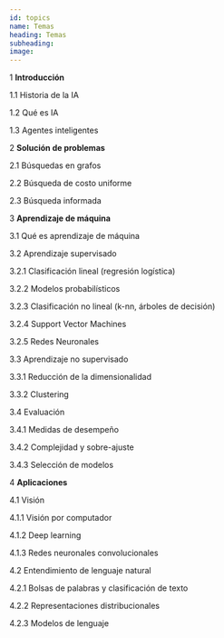 ```yaml
---
id: topics
name: Temas
heading: Temas
subheading: 
image: 
---
```


1 **Introducción**

1.1 Historia de la IA

1.2 Qué es IA

1.3 Agentes inteligentes

2 **Solución de problemas**

2.1 Búsquedas en grafos

2.2 Búsqueda de costo uniforme

2.3 Búsqueda informada

3 **Aprendizaje de máquina**

3.1 Qué es aprendizaje de máquina

3.2 Aprendizaje supervisado

3.2.1 Clasificación lineal (regresión logística)

3.2.2 Modelos probabilísticos

3.2.3 Clasificación no lineal (k-nn, árboles de decisión)

3.2.4 Support Vector Machines

3.2.5 Redes Neuronales

3.3 Aprendizaje no supervisado

3.3.1 Reducción de la dimensionalidad

3.3.2 Clustering 

3.4 Evaluación

3.4.1 Medidas de desempeño

3.4.2 Complejidad y sobre-ajuste

3.4.3 Selección de modelos

4 **Aplicaciones**

4.1 Visión

4.1.1 Visión por computador

4.1.2 Deep learning

4.1.3 Redes neuronales convolucionales

4.2 Entendimiento de lenguaje natural

4.2.1 Bolsas de palabras y clasificación de texto

4.2.2 Representaciones distribucionales

4.2.3 Modelos de lenguaje
